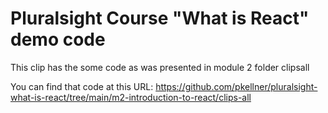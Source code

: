 # Pluralsight Course "What is React" demo code

This clip has the some code as was presented in module 2 folder clipsall

You can find that code at this URL: https://github.com/pkellner/pluralsight-what-is-react/tree/main/m2-introduction-to-react/clips-all
